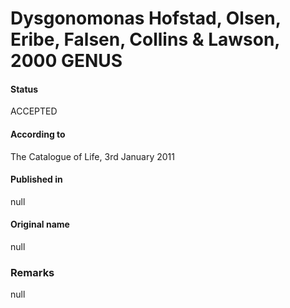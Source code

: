 # Dysgonomonas Hofstad, Olsen, Eribe, Falsen, Collins & Lawson, 2000 GENUS

#### Status
ACCEPTED

#### According to
The Catalogue of Life, 3rd January 2011

#### Published in
null

#### Original name
null

### Remarks
null